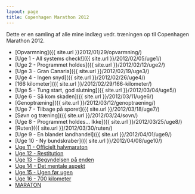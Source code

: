 ```yaml
---
layout: page
title: Copenhagen Marathon 2012
---
```


<p class="message">
  Dette er en samling af alle mine indlæg vedr. træningen op til Copenhagen Marathon 2012.
</p>

- [Opvarmning]({{ site.url }}2012/01/29/opvarmning/)
- [Uge 1 - All systems check!]({{ site.url }}/2012/02/05/uge1/)
- [Uge 2 - Programmet holdes]({{ site.url }}/2012/02/12/uge2/)
- [Uge 3 - Gran Canaria]({{ site.url }}/2012/02/19/uge3/)
- [Uge 4 - Ingen snyd]({{ site.url }}/2012/02/26/uge4/)
- [166 kilometer]({{ site.url }}/2012/02/29/166-kilometer/)
- [Uge 5 - Tung start, god slutning]({{ site.url }}/2012/03/04/uge5/)
- [Uge 6 - Så kom skaden]({{ site.url }}/2012/03/11/uge6/)
- [Genoptræning]({{ site.url }}/2012/03/12/genoptraening/)
- [Uge 7 - Tilbage på sporet]({{ site.url }}/2012/03/18/uge7/)
- [Søvn og træning]({{ site.url }}/2012/03/24/sovn/)
- [Uge 8 - Programmet holdes... Ikke]({{ site.url }}/2012/03/25/uge8/)
- [Ruten]({{ site.url }}/2012/03/30/ruten/)
- [Uge 9 - En blandet landhandel]({{ site.url }}/2012/04/01/uge9/)
- [Uge 10 - Ny bundskraber]({{ site.url }}/2012/04/08/uge10/)
- [Uge 11 - Officielt halvmaraton](/2012/04/15/uge11/)
- [Uge 12 - Restitution](/2012/04/22/uge12/)
- [Uge 13 - Begyndelsen på enden](/2012/04/29/uge13/)
- [Uge 14 - Det mentale aspekt](/2012/05/07/uge14/)
- [Uge 15 - Ugen før ugen](/2012/05/13/uge15/)
- [Uge 16 - 700 kilometer](/2012/05/20/uge16/)
- [MARATON](/2012/05/21/maraton/)
